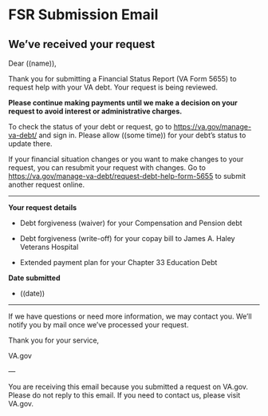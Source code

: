 # FSR Submission Email

## We’ve received your request

Dear ((name)),

Thank you for submitting a Financial Status Report (VA Form 5655) to request help with your VA debt. Your request is being reviewed. 

**Please continue making payments until we make a decision on your request to avoid interest or administrative charges.**

To check the status of your debt or request, go to https://va.gov/manage-va-debt/ and sign in. Please allow ((some time)) for your debt’s status to update there.

If your financial situation changes or you want to make changes to your request, you can resubmit your request with changes. Go to https://va.gov/manage-va-debt/request-debt-help-form-5655 to submit another request online. 

------

**Your request details**

- Debt forgiveness (waiver) for your Compensation and Pension debt

- Debt forgiveness (write-off) for your copay bill to James A. Haley Veterans Hospital

- Extended payment plan for your Chapter 33 Education Debt

**Date submitted**

- ((date))

------

If we have questions or need more information, we may contact you. We’ll notify you by mail once we’ve processed your request.

Thank you for your service,

VA.gov

—

You are receiving this email because you submitted a request on VA.gov. Please do not reply to this email. If you need to contact us, please visit VA.gov. 
